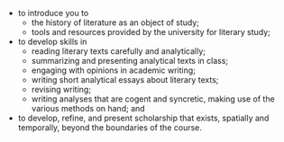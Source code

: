 * to introduce you to 
    * the history of literature as an object of study;
    * tools and resources provided by the university for literary study;
* to develop skills in
    * reading literary texts carefully and analytically;
    * summarizing and presenting analytical texts in class;
    * engaging with opinions in academic writing;
    * writing short analytical essays about literary texts;
    * revising writing;
    * writing analyses that are cogent and syncretic, making use of the various methods on hand; and
* to develop, refine, and present scholarship that exists, spatially and
    temporally, beyond the boundaries of the course.

